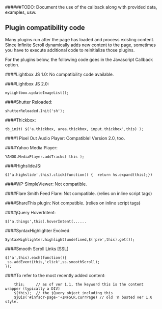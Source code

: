 ######TODO: Document the use of the callback along with provided data, examples, usw.

## Plugin compatibility code

Many plugins run after the page has loaded and process existing content. Since Infinite Scroll dynamically adds new content to the page, sometimes you have to execute additional code to reinitialize those plugins.

For the plugins below, the following code goes in the Javascript Callback option.

####Lightbox JS 1.0:
No compatibility code available.

####Lightbox JS 2.0:

    myLightbox.updateImageList();

####Shutter Reloaded:

    shutterReloaded.Init('sh');

####Thickbox:

    tb_init( $('a.thickbox, area.thickbox, input.thickbox',this) );

####1 Pixel Out Audio Player:
Compatible! Version 2.0, too.

####Yahoo Media Player:

    YAHOO.MediaPlayer.addTracks( this );

####HighslideJS:

    $('a.highslide',this).click(function() {  return hs.expand(this);})

####WP-SimpleViewer:
Not compatible.

####Flare Smith Feed Flare:
Not compatible. (relies on inline script tags)

####ShareThis plugin:
Not compatible. (relies on inline script tags)

####jQuery HoverIntent:

    $('a.things',this).hoverIntent(......

####SyntaxHighlighter Evolved:

    SyntaxHighlighter.highlight(undefined,$('pre',this).get());

####Smooth Scroll Links [SSL]
```
$('a',this).each(function(){
 ss.addEvent(this,'click',ss.smoothScroll);
});
```
####To refer to the most recently added content:
```
    this;     // as of ver 1.1, the keyword this is the content wrapper (typically a DIV)
    $(this);  // the jQuery object including this
    $jQis('#infscr-page-'+INFSCR.currPage) // old 'n busted ver 1.0 style.
```
